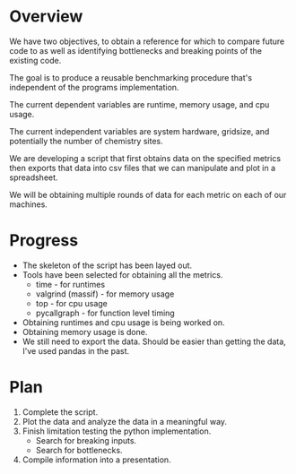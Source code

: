 # Overview

We have two objectives, to obtain a reference for which to compare future code to as well as identifying bottlenecks and breaking points of the existing code.

The goal is to produce a reusable benchmarking procedure that's independent of the programs implementation.

The current dependent variables are runtime, memory usage, and cpu usage.

The current independent variables are system hardware, gridsize, and potentially the number of chemistry sites.

We are developing a script that first obtains data on the specified metrics then exports that data into csv files that we can manipulate and plot in a spreadsheet.

We will be obtaining multiple rounds of data for each metric on each of our machines.

# Progress

* The skeleton of the script has been layed out.
* Tools have been selected for obtaining all the metrics.
    * time - for runtimes
    * valgrind (massif) - for memory usage
    * top - for cpu usage
    * pycallgraph - for function level timing
* Obtaining runtimes and cpu usage is being worked on.
* Obtaining memory usage is done.
* We still need to export the data. Should be easier than getting the data, I've used pandas in the past.

# Plan
1. Complete the script.
2. Plot the data and analyze the data in a meaningful way.
4. Finish limitation testing the python implementation.
    * Search for breaking inputs.
    * Search for bottlenecks.
5. Compile information into a presentation.